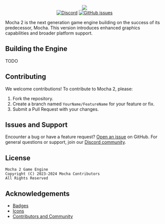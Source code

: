 <p align="center">
    <img src="https://user-images.githubusercontent.com/12881812/210671438-4d622459-fc1b-4164-ba8a-932dd2926524.png" />
    <br>
    <a href="https://discord.gg/brHSFvq4"><img alt="Discord" src="https://img.shields.io/discord/1051715074043150336"></a>
    <a href="https://github.com/mocha-engine/mocha2/issues"><img alt="GitHub issues" src="https://img.shields.io/github/issues/mocha-engine/mocha2"></a>
</p>

Mocha 2 is the next generation game engine building on the success of its predecessor, Mocha. This version introduces enhanced graphics capabilities and broader platform support.

## Building the Engine

TODO

## Contributing

We welcome contributions! To contribute to Mocha 2, please:

1. Fork the repository.
2. Create a branch named `YourName/FeatureName` for your feature or fix.
3. Submit a Pull Request with your changes.

## Issues and Support

Encounter a bug or have a feature request? [Open an issue](https://github.com/mocha-engine/mocha2/issues/new) on GitHub. For general questions or support, join our [Discord community](https://discord.gg/mocha2).

## License

```
Mocha 2 Game Engine
Copyright (C) 2023-2024 Mocha Contributors
All Rights Reserved
```

## Acknowledgements
* [Badges](https://shields.io)
* [Icons](https://www.flaticon.com/)
* [Contributors and Community](https://github.com/mocha-engine/mocha2/graphs/contributors)

